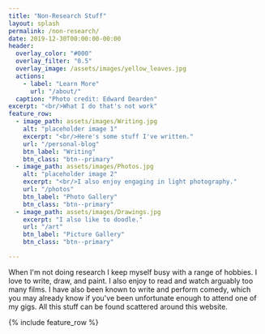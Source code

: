```yaml
---
title: "Non-Research Stuff"
layout: splash
permalink: /non-research/
date: 2019-12-30T00:00:00-00:00
header:
  overlay_color: "#000"
  overlay_filter: "0.5"
  overlay_image: /assets/images/yellow_leaves.jpg
  actions:
    - label: "Learn More"
      url: "/about/"
  caption: "Photo credit: Edward Dearden"
excerpt: "<br/>What I do that's not work"
feature_row:
  - image_path: assets/images/Writing.jpg
    alt: "placeholder image 1"
    excerpt: "<br/>Here's some stuff I've written."
    url: "/personal-blog"
    btn_label: "Writing"
    btn_class: "btn--primary"
  - image_path: assets/images/Photos.jpg
    alt: "placeholder image 2"
    excerpt: "<br/>I also enjoy engaging in light photography."
    url: "/photos"
    btn_label: "Photo Gallery"
    btn_class: "btn--primary"
  - image_path: assets/images/Drawings.jpg
    excerpt: "I also like to doodle."
    url: "/art"
    btn_label: "Picture Gallery"
    btn_class: "btn--primary"

---
```

When I'm not doing research I keep myself busy with a range of hobbies.
I love to write, draw, and paint.
I also enjoy to read and watch arguably too many films.
I have also been known to write and perform comedy, which you may already know if you've been unfortunate enough to attend one of my gigs.
All this stuff can be found scattered around this website.

{% include feature_row %}
